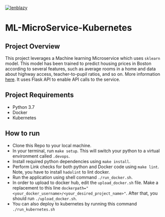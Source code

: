 [![lenblazy](https://circleci.com/gh/lenblazy/ml-microservice-kubernetes.svg?style=svg)](https://app.circleci.com/pipelines/github/lenblazy/ml-microservice-kubernetes)

# ML-MicroService-Kubernetes

## Project Overview
This project leverages a Machine learning Microservice which uses `sklearn` model. This model has been trained to predict housing prices in Boston according to several features, such as average rooms in a home and data about highway access, teacher-to-pupil ratios, and so on. More information [here](https://www.kaggle.com/c/boston-housing). It uses Flask API to enable API calls to the service.

## Project Requirements
- Python 3.7
- Docker
- Kubernetes

## How to run
- Clone this Repo to your local machine.
- In your terminal, run ```make setup```. This will switch your python to a virtual environment called `.devops`.
- Install required python dependencies using ```make install```.
- Perform Link checks for both python and Docker code using ```make lint```. Note, you have to install `hadolint` to lint docker.
- Run the application using shell command ```./run_docker.sh```.
- In order to upload to docker hub, edit the `upload_docker.sh` file. Make a replacement to this line `dockerpath="<your_docker_username>/<your_desired_project_name>"`. After that, you should run `./upload_docker.sh`.
- You can also deploy to kubernetes by running this command ```./run_kubernetes.sh```
